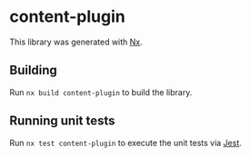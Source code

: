 # content-plugin

This library was generated with [Nx](https://nx.dev).



## Building

Run `nx build content-plugin` to build the library.





## Running unit tests

Run `nx test content-plugin` to execute the unit tests via [Jest](https://jestjs.io).


